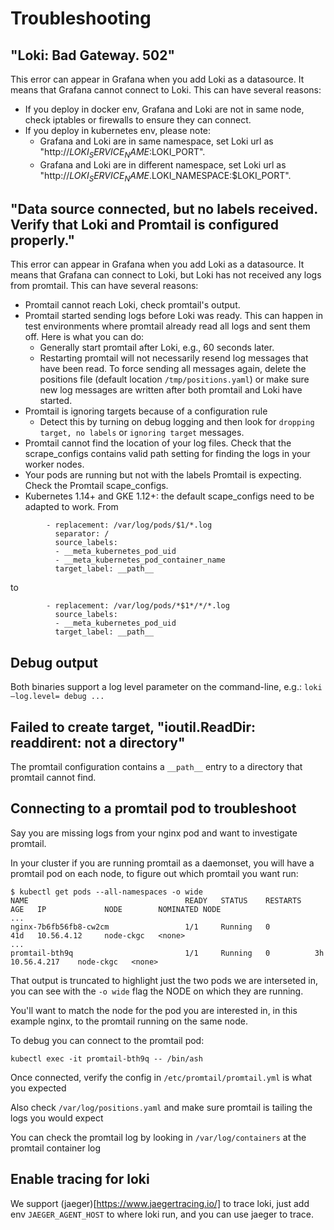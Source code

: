 # Troubleshooting

## "Loki: Bad Gateway. 502"
This error can appear in Grafana when you add Loki as a datasource.
It means that Grafana cannot connect to Loki. This can have several reasons:

- If you deploy in docker env, Grafana and Loki are not in same node, check iptables or firewalls to ensure they can connect.
- If you deploy in kubernetes env, please note:
  - Grafana and Loki are in same namespace, set Loki url as "http://$LOKI_SERVICE_NAME:$LOKI_PORT".
  - Grafana and Loki are in different namespace, set Loki url as "http://$LOKI_SERVICE_NAME.$LOKI_NAMESPACE:$LOKI_PORT".

## "Data source connected, but no labels received. Verify that Loki and Promtail is configured properly."

This error can appear in Grafana when you add Loki as a datasource.
It means that Grafana can connect to Loki, but Loki has not received any logs from promtail.
This can have several reasons:

- Promtail cannot reach Loki, check promtail's output.
- Promtail started sending logs before Loki was ready. This can happen in test environments where promtail already read all logs and sent them off. Here is what you can do:
  - Generally start promtail after Loki, e.g., 60 seconds later.
  - Restarting promtail will not necessarily resend log messages that have been read. To force sending all messages again, delete the positions file (default location `/tmp/positions.yaml`) or make sure new log messages are written after both promtail and Loki have started.
- Promtail is ignoring targets because of a configuration rule
  - Detect this by turning on debug logging and then look for `dropping target, no labels` or `ignoring target` messages.
- Promtail cannot find the location of your log files. Check that the scrape_configs contains valid path setting for finding the logs in your worker nodes.
- Your pods are running but not with the labels Promtail is expecting. Check the Promtail scape_configs.
- Kubernetes 1.14+ and GKE 1.12+: the default scape_configs need to be adapted to work. 
From
```
        - replacement: /var/log/pods/$1/*.log
          separator: /
          source_labels:
          - __meta_kubernetes_pod_uid
          - __meta_kubernetes_pod_container_name
          target_label: __path__
```
to
```
        - replacement: /var/log/pods/*$1*/*/*.log
          source_labels:
          - __meta_kubernetes_pod_uid
          target_label: __path__
```

## Debug output

Both binaries support a log level parameter on the command-line, e.g.: `loki —log.level= debug ...`

## Failed to create target, "ioutil.ReadDir: readdirent: not a directory"

The promtail configuration contains a `__path__` entry to a directory that promtail cannot find.

## Connecting to a promtail pod to troubleshoot

Say you are missing logs from your nginx pod and want to investigate promtail.

In your cluster if you are running promtail as a daemonset, you will have a promtail pod on each node, to figure out which promtail you want run:


```shell
$ kubectl get pods --all-namespaces -o wide
NAME                                   READY   STATUS    RESTARTS   AGE   IP             NODE        NOMINATED NODE
...
nginx-7b6fb56fb8-cw2cm                 1/1     Running   0          41d   10.56.4.12     node-ckgc   <none>
...
promtail-bth9q                         1/1     Running   0          3h    10.56.4.217    node-ckgc   <none>
```

That output is truncated to highlight just the two pods we are interseted in, you can see with the `-o wide` flag the NODE on which they are running.

You'll want to match the node for the pod you are interested in, in this example nginx, to the promtail running on the same node.

To debug you can connect to the promtail pod:

```shell
kubectl exec -it promtail-bth9q -- /bin/ash
```

Once connected, verify the config in `/etc/promtail/promtail.yml` is what you expected

Also check `/var/log/positions.yaml` and make sure promtail is tailing the logs you would expect

You can check the promtail log by looking in `/var/log/containers` at the promtail container log

## Enable tracing for loki

We support (jaeger)[https://www.jaegertracing.io/] to trace loki, just add env `JAEGER_AGENT_HOST` to where loki run, and you can use jaeger to trace.